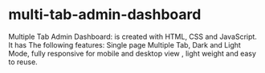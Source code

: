 # multi-tab-admin-dashboard
 Multiple  Tab Admin Dashboard:  is created with HTML, CSS and JavaScript. It has The following features: Single page Multiple Tab, Dark and Light Mode, fully responsive for mobile and desktop view , light weight and easy to reuse.
